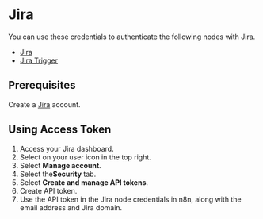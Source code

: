 # Jira

You can use these credentials to authenticate the following nodes with Jira.

- [Jira](/integrations/builtin/app-nodes/n8n-nodes-base.jira/)
- [Jira Trigger](/integrations/builtin/trigger-nodes/n8n-nodes-base.jiratrigger/)

## Prerequisites

Create a [Jira](https://www.JIRA.com/) account.

## Using Access Token

1. Access your Jira dashboard.
2. Select on your user icon in the top right.
3. Select **Manage account**.
4. Select the**Security** tab.
5. Select **Create and manage API tokens**.
6. Create API token.
7. Use the API token in the Jira node credentials in n8n, along with the email address and Jira domain.
